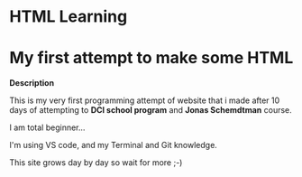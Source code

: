 # HTML Learning

<h1>My first attempt to make some HTML</h1>

__Description__

This is my very first programming attempt of website that i made after 10 days of attempting to **DCI school program**
and **Jonas Schemdtman** course.

I am total beginner...

I'm using VS code, and my Terminal and Git knowledge.

This site grows day by day so wait for more ;-)